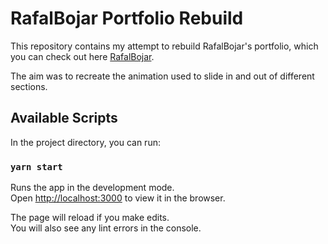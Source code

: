 # RafalBojar Portfolio Rebuild

This repository contains my attempt to rebuild RafalBojar's portfolio, which you can check out here [RafalBojar](https://rafalbojar.com).

The aim was to recreate the animation used to slide in and out of different sections.

## Available Scripts

In the project directory, you can run:

### `yarn start`

Runs the app in the development mode.\
Open [http://localhost:3000](http://localhost:3000) to view it in the browser.

The page will reload if you make edits.\
You will also see any lint errors in the console.
